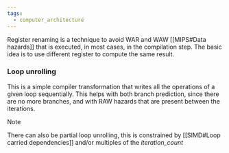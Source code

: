 ```yaml
---
tags:
  - computer_architecture
---
```

Register renaming is a technique to avoid WAR and WAW [[MIPS#Data hazards]] that is executed, in most cases, in the compilation step. The basic idea is to use different register to compute the same result. 
### Loop unrolling

This is a simple compiler transformation that writes all the operations of a given loop sequentially. This helps with both branch prediction, since there are no more branches, and with RAW hazards that are present between the iterations.

>[!note]
>There can also be partial loop unrolling, this is constrained by [[SIMD#Loop carried dependencies]] and/or multiples of the *iteration_count*


